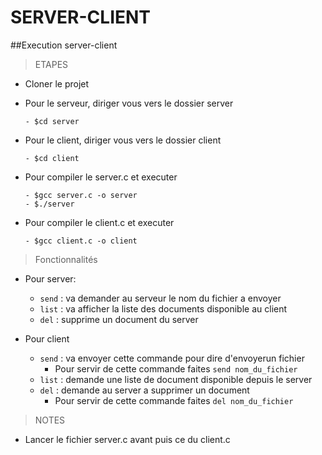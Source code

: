 # SERVER-CLIENT
##Execution server-client

> ETAPES

- Cloner le projet

- Pour le serveur, diriger vous vers le dossier server
  ```
  - $cd server
  ```
- Pour le client, diriger vous vers le dossier client
  ```
  - $cd client
  ```
  
- Pour compiler le server.c et executer
  ```
  - $gcc server.c -o server
  - $./server
  ```
- Pour compiler le client.c et executer
  ```
  - $gcc client.c -o client
  ```
> Fonctionnalités
- Pour server:
  - `send` : va demander au serveur le nom du fichier a envoyer
  - `list` : va afficher la liste des documents disponible au client
  - `del` : supprime un document du server
  
- Pour client
  - `send` : va envoyer cette commande pour dire d'envoyerun fichier
    - Pour servir de cette commande faites `send nom_du_fichier`
  - `list` : demande une liste de document disponible depuis le server
  - `del` : demande au server a supprimer un document
    - Pour servir de cette commande faites `del nom_du_fichier`
    
> NOTES
- Lancer le fichier server.c avant puis ce du client.c
